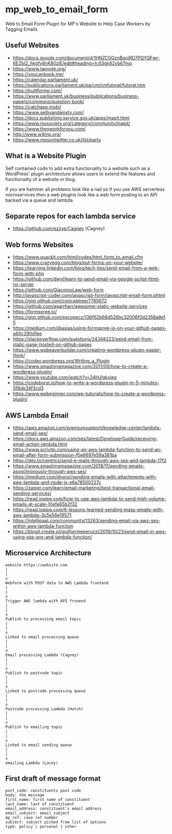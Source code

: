 # mp_web_to_email_form
Web to Email Form Plugin for MP's Website to Help Case Workers by Tagging Emails

## Useful Websites
 * https://docs.google.com/document/d/1HNZC0GznBqoiRD7PQYQFwr-6EZbI2_hkgfv8nK80zlE/edit#heading=h.63gk82yb67mq
 * https://www.tapvote.org/
 * https://youcanbook.me/
 * https://calendar.parliament.uk/
 * https://publications.parliament.uk/pa/cm/cmfutoral/futoral.htm
 * https://builtformp.com/
 * https://www.parliament.uk/business/publications/business-papers/commons/question-book/
 * https://catchapp.mobi/
 * https://www.selbyandainsty.com/
 * https://docs.publishing.service.gov.uk/apps/mapit.html
 * https://www.mysociety.org/category/community/mapit/
 * https://www.theyworkforyou.com/
 * http://www.w4mp.org/
 * https://www.mpsontwitter.co.uk/list/party


## What is a Website Plugin
Self contained code to add extra functionality to a website such as a WordPress' plugin architecture allows users to extend the features and functionality of a website or blog.

If you are hammer all problems look like a nail so if you use AWS serverless microservices then a web plugins look like a web form posting to an API backed via a queue and lambda.

## Separate repos for each lambda service
 * https://github.com/ezzye/Cagney (Cagney)

## Web forms Websites
 * https://www.quackit.com/html/codes/html_form_to_email.cfm
 * https://www.crazyegg.com/blog/put-forms-on-your-website/
 * https://learning.linkedin.com/blog/tech-tips/send-email-from-a-web-form-with-php
 * https://github.com/dwyl/learn-to-send-email-via-google-script-html-no-server
 * https://github.com/GiacomoLaw/web-form
 * http://javascript-coder.com/javascript-form/javascript-email-form.phtml
 * https://gist.github.com/conceptree/7785672
 * https://github.com/agarrharr/awesome-static-website-services
 * https://formspree.io/
 * https://gist.github.com/escopecz/136f62b66d526bc32006f0d2358a8e15
 * https://medium.com/@asjas/using-formspree-io-on-your-github-pages-a60c290d1ee
 * https://stackoverflow.com/questions/24348223/send-email-from-static-page-hosted-on-github-pages
 * https://www.wpbeaverbuilder.com/creating-wordpress-plugin-easier-think/
 * https://codex.wordpress.org/Writing_a_Plugin
 * https://www.smashingmagazine.com/2011/09/how-to-create-a-wordpress-plugin/
 * https://www.youtube.com/watch?v=34HJlgkxieg
 * https://codeburst.io/how-to-write-a-wordpress-plugin-in-5-minutes-5f8de34f3cd3
 * https://www.wpbeginner.com/wp-tutorials/how-to-create-a-wordpress-plugin/

## AWS Lambda Email
 * https://aws.amazon.com/premiumsupport/knowledge-center/lambda-send-email-ses/
 * https://docs.aws.amazon.com/ses/latest/DeveloperGuide/receiving-email-action-lambda.html
 * https://www.scrivito.com/using-an-aws-lambda-function-to-send-an-email-after-form-submission-f0e6697e59a381ba
 * https://dev.to/centrics/send-e-mails-through-aws-ses-and-lambda-17f2
 * https://www.smashingmagazine.com/2018/11/sending-emails-asynchronously-through-aws-ses/
 * https://medium.com/@xoor/sending-emails-with-attachments-with-aws-lambda-and-node-js-e6a78500227c
 * https://zapier.com/learn/email-marketing/best-transactional-email-sending-services/
 * https://read.iopipe.com/how-to-use-aws-lambda-to-send-high-volume-emails-at-scale-10efe65b2f32
 * https://read.iopipe.com/6-lessons-learned-sending-mass-emails-with-aws-lambda-3c5e56e19571
 * https://intellipaat.com/community/13263/sending-email-via-aws-ses-within-aws-lambda-function
 * https://blogit.create.pt/guilhermeperuzzi/2019/10/21/send-email-in-aws-using-sqs-sns-and-lambda-function/

## Microservice Architecture

```
website https://website.com
|
|
v
Webform with POST data to AWS Lambda frontend
|
|
v
Trigger AWS lambda with API fronend
|
|
v
Publish to processing email topic
|
|
v
Linked to email processing queue
|
|
v
Email processing Lambda (Cagney)
|
|
v
Publish to postcode topic
|
|
v
Linked to postcode processing queue
|
|
v
Postcode processing Lambda (Hutch)
|
|
v
Publish to emailing topic
|
|
v
Linked to email sending queue 
|
|
v
emailing Lambda (Lacey)
```

## First draft of message format
```
post_code: constituents post code
body: the message
first_name: first name of constituent
last_name: last of constituent
email_address: constituent's email address
email_subject: email subject
mp_ref: case ref number
subject: subject picked from list of options
type: policy | personal | other
```
